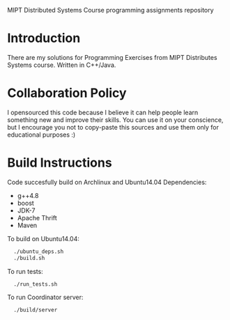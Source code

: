 MIPT Distributed Systems Course programming assignments repository

Introduction
============

There are my solutions for Programming Exercises from MIPT Distributes Systems course. Written in C++/Java.

Collaboration Policy
==========

I opensourced this code because I believe it can help people learn something new and improve their skills.
You can use it on your conscience, but I encourage you not to copy-paste this sources and use
them only for educational purposes :)

Build Instructions
============================

Code succesfully build on Archlinux and Ubuntu14.04
Dependencies:
  - g++4.8
  - boost
  - JDK-7
  - Apache Thrift
  - Maven

To build on Ubuntu14.04:
```bash
  ./ubuntu_deps.sh
  ./build.sh
```

To run tests:
```bash
  ./run_tests.sh
```

To run Coordinator server:
```bash
  ./build/server
```
